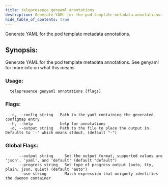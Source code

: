 ```yaml
---
title: telepresence genyaml annotations
description: Generate YAML for the pod template metadata annotations.
hide_table_of_contents: true
---
```


Generate YAML for the pod template metadata annotations.

## Synopsis:

Generate YAML for the pod template metadata annotations. See genyaml for more info on what this means

### Usage:
```
  telepresence genyaml annotations [flags]
```

### Flags:
```
  -c, --config string   Path to the yaml containing the generated configmap entry
  -h, --help            help for annotations
  -o, --output string   Path to the file to place the output in. Defaults to '-' which means stdout. (default "-")
```

### Global Flags:
```
      --output string     Set the output format, supported values are 'json', 'yaml', and 'default' (default "default")
      --progress string   Set type of progress output (auto, tty, plain, json, quiet) (default "auto")
      --use string        Match expression that uniquely identifies the daemon container
```
